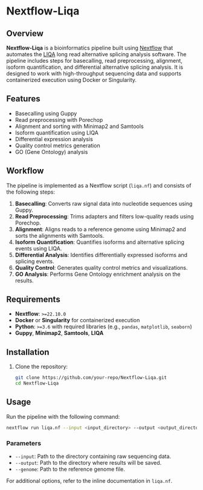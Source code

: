 # Nextflow-Liqa

## Overview
**Nextflow-Liqa** is a bioinformatics pipeline built using [Nextflow](https://www.nextflow.io/) that automates the [LIQA](https://github.com/WGLab/LIQA) long read alternative splicing analysis software. The pipeline includes steps for basecalling, read preprocessing, alignment, isoform quantification, and differential alternative splicing analysis. It is designed to work with high-throughput sequencing data and supports containerized execution using Docker or Singularity.

## Features
- Basecalling using Guppy
- Read preprocessing with Porechop
- Alignment and sorting with Minimap2 and Samtools
- Isoform quantification using LIQA
- Differential expression analysis
- Quality control metrics generation
- GO (Gene Ontology) analysis

## Workflow
The pipeline is implemented as a Nextflow script (`liqa.nf`) and consists of the following steps:
1. **Basecalling**: Converts raw signal data into nucleotide sequences using Guppy.
2. **Read Preprocessing**: Trims adapters and filters low-quality reads using Porechop.
3. **Alignment**: Aligns reads to a reference genome using Minimap2 and sorts the alignments with Samtools.
4. **Isoform Quantification**: Quantifies isoforms and alternative splicing events using LIQA.
5. **Differential Analysis**: Identifies differentially expressed isoforms and splicing events.
6. **Quality Control**: Generates quality control metrics and visualizations.
7. **GO Analysis**: Performs Gene Ontology enrichment analysis on the results.

## Requirements
- **Nextflow**: `>=22.10.0`
- **Docker** or **Singularity** for containerized execution
- **Python**: `>=3.6` with required libraries (e.g., `pandas`, `matplotlib`, `seaborn`)
- **Guppy**, **Minimap2**, **Samtools**, **LIQA**

## Installation
1. Clone the repository:
   ```bash
   git clone https://github.com/your-repo/Nextflow-Liqa.git
   cd Nextflow-Liqa
   ```

## Usage
Run the pipeline with the following command:
```bash
nextflow run liqa.nf --input <input_directory> --output <output_directory> --genome <reference_genome>
```

### Parameters
- `--input`: Path to the directory containing raw sequencing data.
- `--output`: Path to the directory where results will be saved.
- `--genome`: Path to the reference genome file.

For additional options, refer to the inline documentation in `liqa.nf`.